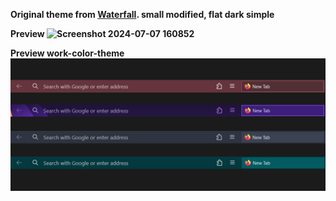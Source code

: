 <b>Original theme from <a href="https://github.com/crambaud/waterfall">Waterfall</a>. small modified, flat dark simple<b>

Preview
![Screenshot 2024-07-07 160852](https://github.com/YudhaStacy/Personal-firefox-theme/assets/152239624/8d856c39-d5e7-48c9-9419-3fbdba53d9c8)


Preview work-color-theme
<img src="Preview/Preview-theme.jpg">

